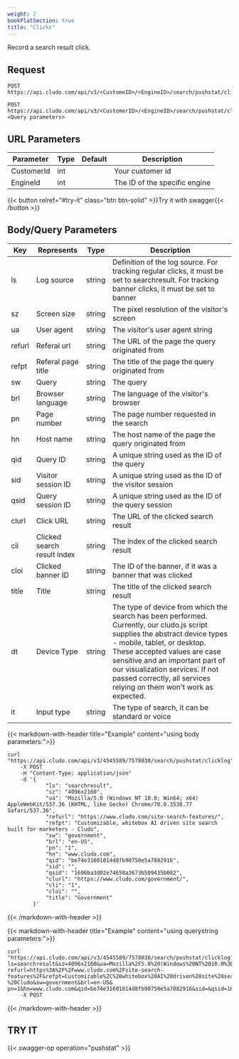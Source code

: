 ```yaml
---
weight: 2
bookFlatSection: true
title: "Clicks"
---
```


Record a search result click.

## Request

```
POST https://api.cludo.com/api/v3/<CustomeID>/<EngineID>/search/pushstat/clicklog

POST https://api.cludo.com/api/v3/<CustomerID>/<EngineID>/search/pushstat/clicklog?<Query parameters>
```

## URL Parameters

| Parameter   |Type|Default| Description                                     |
| ----------- |----|-------|------------------------------------------|
| CustomerId  |int ||Your customer id                                 | 
| EngineId   |int ||The ID of the specific engine| 



{{< button relref="#try-it" class="btn btn-solid" >}}Try it with swagger{{< /button >}}



## Body/Query Parameters

| Key         |Represents|Type| Description                                      |
| ----------- |----      |-------|-----------------------------------------------|
| ls  |Log source       |string    |Definition of the log source. For tracking regular clicks, it must be set to searchresult. For tracking banner clicks, it must be set to banner| 
| sz  |Screen size       |string    |The pixel resolution of the visitor's screen| 
| ua  |User agent       |string    |The visitor's user agent string| 
| refurl  |Referal url       |string    |The URL of the page the query originated from| 
| refpt  |Referal page title |string    |The title of the page the query originated from| 
| sw  |Query       |string    |The query| 
| brl  |Browser language       |string    |The language of the visitor's browser| 
| pn  |Page number       |string    |The page number requested in the search| 
| hn  |Host name       |string    |The host name of the page the query originated from| 
| qid  |Query ID       |string    |A unique string used as the ID of the query| 
| sid  |Visitor session ID       |string    |A unique string used as the ID of the visitor session| 
| qsid  |Query session ID       |string    |A unique string used as the ID of the query session| 
| clurl  |Click URL       |string    |The URL of the clicked search result| 
| cli  |Clicked search result index       |string    |The index of the clicked search result| 
| cloi  |Clicked banner ID       |string    |The ID of the banner, if it was a banner that was clicked| 
| title  |Title       |string    |The title of the clicked search result| 
| dt  |Device Type       |string    |The type of device from which the search has been performed. Currently, our cludo.js script supplies the abstract device types - mobile, tablet, or desktop. These accepted values are case sensitive and an important part of our visualization services. If not passed correctly, all services relying on them won't work as expected.| 
| it  |Input type       |string    |The type of search, it can be standard or voice| 



{{< markdown-with-header title="Example" content="using body parameters:">}}
```
curl "https://api.cludo.com/api/v3/4545589/7578030/search/pushstat/clicklog"
    -X POST
    -H "Content-Type: application/json"
    -d '{
            "ls": "searchresult",
            "sz": "4096x2160",
            "ua": "Mozilla/5.0 (Windows NT 10.0; Win64; x64) AppleWebKit/537.36 (KHTML, like Gecko) Chrome/70.0.3538.77 Safari/537.36",
            "refurl": "https://www.cludo.com/site-search-features/",
            "refpt": "Customizable, whitebox AI driven site search built for marketers - Cludo",
            "sw": "government",
            "brl": "en-US",
            "pn": "1",
            "hn": "www.cludo.com",
            "qid": "be74e31601814d8fb90750e5a7082916",
            "sid": "",
            "qsid": "1696ba3d02e74658a3673b509435b082",
            "clurl": "https://www.cludo.com/government/",
            "cli": "1",
            "cloi": "",
            "title": "Government"
        }'
```
{{< /markdown-with-header >}} 

{{< markdown-with-header title="Example" content="using querystring parameters:">}}
```
curl "https://api.cludo.com/api/v3/4545589/7578030/search/pushstat/clicklog?
ls=searchresult&sz=4096x2160&ua=Mozilla%2F5.0%20(Windows%20NT%2010.0%3B%20Win64%3B%20x64)%20AppleWebKit%2F537.36%20(KHTML%2C%20like%20Gecko)%20Chrome%2F70.0.3538.77%20Safari%2F537.36&
refurl=https%3A%2F%2Fwww.cludo.com%2Fsite-search-features%2F&refpt=Customizable%2C%20whitebox%20AI%20driven%20site%20search%20built%20for%20marketers%20-%20Cludo&sw=government&brl=en-US&
pn=1&hn=www.cludo.com&qid=be74e31601814d8fb90750e5a7082916&sid=&qsid=1696ba3d02e74658a3673b509435b082&clurl=https%3A%2F%2Fwww.cludo.com%2Fgovernment%2F&cli=1&cloi=&title=Government"
    -X POST
```
{{< /markdown-with-header >}} 



## TRY IT
{{< swagger-op operation="pushstat" >}}